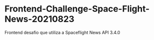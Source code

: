 # Frontend-Challenge-Space-Flight-News-20210823
Frontend desafio que utiliza a Spaceflight News API  3.4.0 
